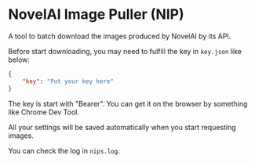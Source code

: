 # NovelAI Image Puller (NIP)
A tool to batch download the images produced by NovelAI by its API.

Before start downloading, you may need to fulfill the key in `key.json` like below:

```json
{
    "key": "Put your key here"
}
```

The key is start with "Bearer". You can get it on the browser by something like Chrome Dev Tool.

All your settings will be saved automatically when you start requesting images.

You can check the log in `nips.log`.
